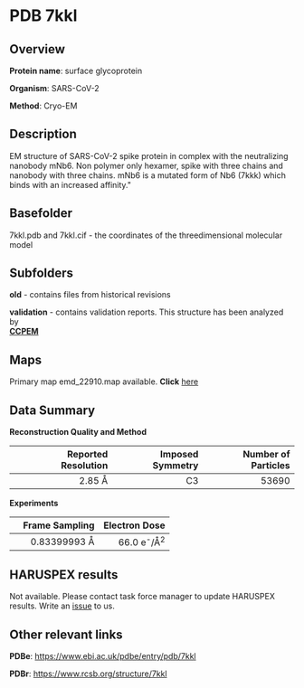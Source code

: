 # PDB 7kkl

## Overview

**Protein name**: surface glycoprotein

**Organism**: SARS-CoV-2

**Method**: Cryo-EM

## Description

EM structure of SARS-CoV-2 spike protein in complex with the neutralizing nanobody mNb6. Non polymer only hexamer, spike with three chains and nanobody with three chains. mNb6 is a mutated form of Nb6 (7kkk) which binds with an increased affinity." 

## Basefolder

7kkl.pdb and 7kkl.cif - the coordinates of the threedimensional molecular model

## Subfolders



**old** - contains files from historical revisions

**validation** - contains validation reports. This structure has been analyzed by <br>     [**CCPEM**](https://github.com/thorn-lab/coronavirus_structural_task_force/tree/master/pdb/surface_glycoprotein/SARS-CoV-2/7kkl/validation/ccpem-validation)



## Maps

Primary map emd_22910.map available. **Click** [here](http://ftp.wwpdb.org/pub/emdb/structures/EMD-22910/map/) 

## Data Summary
**Reconstruction Quality and Method**

|   | Reported Resolution | Imposed Symmetry | Number of Particles |
|---|-------------:|----------------:|--------------:|
|   |2.85 Å|C3|53690|

**Experiments**

|   | Frame Sampling | Electron Dose |
|---|-------------:|----------------:|
|   |0.83399993 Å|66.0 e<sup>-</sup>/Å<sup>2</sup>|

## HARUSPEX results

Not available. Please contact task force manager to update HARUSPEX results. Write an [issue](https://github.com/thorn-lab/coronavirus_structural_task_force/issues) to us.

## Other relevant links 
**PDBe**:  https://www.ebi.ac.uk/pdbe/entry/pdb/7kkl
 
**PDBr**: https://www.rcsb.org/structure/7kkl 
